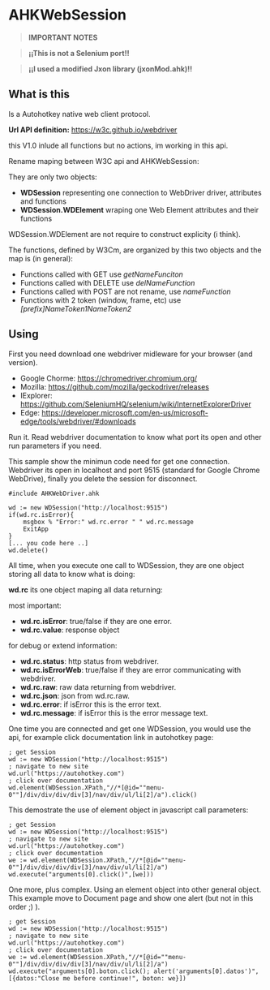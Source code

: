 # AHKWebSession

> __IMPORTANT NOTES__

>__¡¡This is not a Selenium port!!__

>__¡¡I used a modified Jxon library (jxonMod.ahk)!!__

## What is this

Is a Autohotkey native web client protocol.

__Url API definition:__ https://w3c.github.io/webdriver

this V1.0 inlude all functions but no actions, im working in this api.

Rename maping between W3C api and AHKWebSession:

They are only two objects:

- __WDSession__ representing one connection to WebDriver driver, attributes and functions
- __WDSession.WDElement__ wraping one Web Element attributes and their functions

WDSession.WDElement are not require to construct explicity (i think).

The functions, defined by W3Cm, are organized by this two objects and the map is (in general):

- Functions called with GET use _getNameFunciton_
- Functions called with DELETE use _delNameFunction_
- Functions called with POST are not rename, use _nameFunction_
- Functions with 2 token (window, frame, etc) use _[prefix]NameToken1NameToken2_

## Using

First you need download one webdriver midleware for your browser (and version).
- Google Chorme: https://chromedriver.chromium.org/
- Mozilla: https://github.com/mozilla/geckodriver/releases
- IExplorer: https://github.com/SeleniumHQ/selenium/wiki/InternetExplorerDriver
- Edge: https://developer.microsoft.com/en-us/microsoft-edge/tools/webdriver/#downloads

Run it. Read webdriver documentation to know what port its open and other run parameters if you need.

This sample show the minimun code need for get one connection. Webdriver its open in localhost and port 9515 (standard for Google Chrome WebDrive), finally you delete the session for disconnect.

```
#include AHKWebDriver.ahk

wd := new WDSession("http://localhost:9515")
if(wd.rc.isError){
    msgbox % "Error:" wd.rc.error " " wd.rc.message
    ExitApp
}
[... you code here ..]
wd.delete()
```

All time, when you execute one call to WDSession, they are one object storing all data to know what is doing:

__wd.rc__ its one object maping all data returning:

most important:
- __wd.rc.isError__: true/false if they are one 
error.
- __wd.rc.value__: response object

for debug or extend information:

- __wd.rc.status__: http status from webdriver.
- __wd.rc.isErrorWeb__: true/false if they are error communicating with webdriver.
- __wd.rc.raw__: raw data returning from webdriver.
- __wd.rc.json__: json from wd.rc.raw.
- __wd.rc.error__: if isError this is the error text.
- __wd.rc.message__: if isError this is the error message text.

One time you are connected and get one WDSession, you would use the api, for example click documentation link in autohotkey page:

```
; get Session
wd := new WDSession("http://localhost:9515")
; navigate to new site
wd.url("https://autohotkey.com")
; click over documentation
wd.element(WDSession.XPath,"//*[@id=""menu-0""]/div/div/div/div[3]/nav/div/ul/li[2]/a").click()
```

This demostrate the use of element object in javascript call
parameters:
```
; get Session
wd := new WDSession("http://localhost:9515")
; navigate to new site
wd.url("https://autohotkey.com")
; click over documentation
we := wd.element(WDSession.XPath,"//*[@id=""menu-0""]/div/div/div/div[3]/nav/div/ul/li[2]/a")
wd.execute("arguments[0].click()",[we])) 
```

One more, plus complex. Using an element object into other general object. This example move to Document page and show one alert (but not in this order ;) ).

```
; get Session
wd := new WDSession("http://localhost:9515")
; navigate to new site
wd.url("https://autohotkey.com")
; click over documentation
we := wd.element(WDSession.XPath,"//*[@id=""menu-0""]/div/div/div/div[3]/nav/div/ul/li[2]/a")
wd.execute("arguments[0].boton.click(); alert('arguments[0].datos')",[{datos:"Close me before continue!", boton: we}])
```

